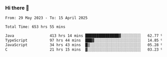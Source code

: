 ### Hi there 👋

<!--START_SECTION:waka-->

```txt
From: 29 May 2023 - To: 15 April 2025

Total Time: 653 hrs 55 mins

Java                413 hrs 14 mins ███████████████▓░░░░░░░░░   62.77 %
TypeScript          97 hrs 44 mins  ███▓░░░░░░░░░░░░░░░░░░░░░   14.85 %
JavaScript          34 hrs 43 mins  █▒░░░░░░░░░░░░░░░░░░░░░░░   05.28 %
C                   21 hrs 15 mins  ▓░░░░░░░░░░░░░░░░░░░░░░░░   03.23 %
```

<!--END_SECTION:waka-->
<!--
**the-beef-calculator/the-beef-calculator** is a ✨ _special_ ✨ repository because its `README.md` (this file) appears on your GitHub profile.

Here are some ideas to get you started:

- 🔭 I’m currently working on ...
- 🌱 I’m currently learning ...
- 👯 I’m looking to collaborate on ...
- 🤔 I’m looking for help with ...
- 💬 Ask me about ...
- 📫 How to reach me: ...
- 😄 Pronouns: ...
- ⚡ Fun fact: ...
-->
